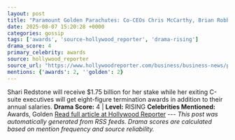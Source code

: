 ```yaml
---
layout: post
title: "Paramount Golden Parachutes: Co-CEOs Chris McCarthy, Brian Robbins to Get $18 Million Payouts"
date: 2025-08-07 15:20:28 +0000
categories: gossip
tags: ['awards', 'source-hollywood_reporter', 'drama-rising']
drama_score: 4
primary_celebrity: awards
source: hollywood_reporter
source_url: "https://www.hollywoodreporter.com/business/business-news/paramount-chris-mccarthy-brian-robbins-pay-1236339354/"
mentions: {'awards': 2, ''golden': 2}
---
```


Shari Redstone will receive $1.75 billion for her stake while her exiting C-suite executives will get eight-figure termination awards in addition to their annual salaries. **Drama Score:** 4 | **Level:** RISING **Celebrities Mentioned:** Awards, Golden [Read full article at Hollywood Reporter](https://www.hollywoodreporter.com/business/business-news/paramount-chris-mccarthy-brian-robbins-pay-1236339354/) --- *This post was automatically generated from RSS feeds. Drama scores are calculated based on mention frequency and source reliability.*